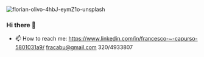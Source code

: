 <div> 


![florian-olivo-4hbJ-eymZ1o-unsplash](https://user-images.githubusercontent.com/100199965/233205537-7ab6c8cc-7084-4d4d-9f43-f67f88ef46e7.jpg)

<div/>

### Hi there 👋
- 📫 How to reach me:  https://www.linkedin.com/in/francesco-~-capurso-5801031a9/
                       fracabu@gmail.com
                       320/4933807
<!--
**fracabu/fracabu** is a ✨ _special_ ✨ repository because its `README.md` (this file) appears on your GitHub profile.

Here are some ideas to get you started:

- 🔭 I’m currently working on 
- 🌱 I’m currently learning ...
- 👯 I’m looking to collaborate on ...
- 🤔 I’m looking for help with ...
- 💬 Ask me about ...
- 📫 How to reach me:
     - linkedin: https://www.linkedin.com/in/francesco-~-capurso-5801031a9/
     - mail:fracabu@gmail.com
     - cell:320/4933807
- 😄 Pronouns: ...
- ⚡ Fun fact: ...
-->
